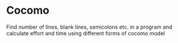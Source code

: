 # Cocomo
Find number of lines, blank lines, semicolons etc. in a program and calculate effort and time using different forms of cocomo model
